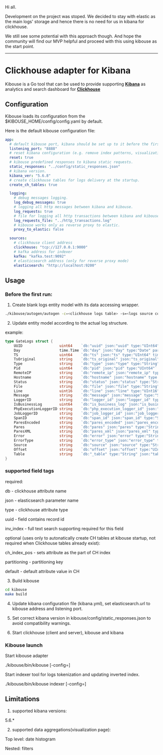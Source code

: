 Hi all.

Development on the project was stoped.
We decided to stay with elastic as the main logs' storage and hence there is no need for us in kibana for clickhouse.

We still see some potential with this approach though. And hope the community will find our MVP helpful and proceed with this using kibouse as the start point.

---

# Clickhouse adapter for Kibana

Kibouse is a Go tool that can be used to provide supporting **[Kibana](https://github.com/elastic/kibana)** as analytics and search dashboard for **[Clickhouse](https://github.com/yandex/ClickHouse)**

## Configuration

Kibouse loads its configuration from the $KIBOUSE_HOME/config/config.yaml by default.

Here is the default kibouse configuration file:

```yaml
app:
  # default kibouse port, kibana should be set up to it before the first run.
  listening_port: "8888"
  # reset kibana configuration (e.g. remove index patterns, visualizations, dashboards) at the startup.
  reset: true
  # kibouse predefined responses to kibana static requests.
  static_responses: "../config/static_responses.json"
  # kibana version.
  kibana_ver: "5.6.8"
  # create clickhouse tables for logs delivery at the startup. 
  create_ch_tables: true

  logging:
    # debug messages logging.
    log_debug_messages: true
    # logging all http messages between kibana and kibouse.
    log_requests: true
    # file for logging all http transactions between kibana and kibouse.
    log_requests_file: "../http_transactions.log"
    # kibouse works only as reverse proxy to elastic. 
    proxy_to_elastic: false

  sources:
    # clickhouse client address  
    clickhouse: "tcp://127.0.0.1:9000"
    # kafka address for indexer
    kafka: "kafka.test:9092"
    # elasticsearch address (only for reverse proxy mode)
    elasticsearch: "http://localhost:9200"
```

## Usage

### Before the first run:

1. Create blank logs entity model with its data accessing wrapper.

```bash
./kibouse/autogen/autogen -c=<clickhouse logs table> -s=<logs source code structure> [-d=<path to kibouse/data folder>]
```
2. Update entity model according to the actual log structure. 

example: 

```go
type GateLogs struct {
	UUID                 uint64    `db:"uuid" json:"uuid" type:"UInt64" uuid:"true" ch_index_pos:"2" mv_transform:"cityHash64(uuid)" base_type:"String"`
	Day                  time.Time `db:"day" json:"day" type:"Date" partitioning:"true" mv_transform:"today()"`
	TS                   uint64    `db:"ts" json:"ts" type:"UInt64" timestamp:"true" ch_index_pos:"1"`
	TsOriginal           string    `db:"ts_original" json:"ts_original" type:"String"`
	Type                 string    `db:"type" json:"type" type:"String"`
	Pid                  uint64    `db:"pid" json:"pid" type:"UInt64"`
	RemoteIP             string    `db:"remote_ip" json:"remote_ip" type:"String" default:""`
	Hostname             string    `db:"hostname" json:"hostname" type:"String"`
	Status               string    `db:"status" json:"status" type:"String"`
	File                 string    `db:"file" json:"file" type:"String" inv_index:"true"`
	Line                 uint16    `db:"line" json:"line" type:"UInt16"`
	Message              string    `db:"message" json:"message" type:"String" inv_index:"true"`
	LoggerID             string    `db:"logger_id" json:"logger_id" type:"String" default:""`
	IsBusinessLog        uint64    `db:"is_business_log" json:"is_business_log" type:"UInt64" default:"0"`
	PhpExecutionLoggerID string    `db:"php_execution_logger_id" json:"php_execution_logger_id" type:"String" default:"" inv_index:"true"`
	JobLoggerID          string    `db:"job_logger_id" json:"job_logger_id" type:"String" default:"" inv_index:"true"`
	SpanID               string    `db:"span_id" json:"span_id" type:"String" default:""`
	ParesEncoded         string    `db:"pares_encoded" json:"pares_encoded" type:"String" default:""`
	Pares                string    `db:"pares" json:"pares" type:"String" default:""`
	ParesXML             string    `db:"pares_xml" json:"pares_xml" type:"String" default:""`
	Error                string    `db:"error" json:"error" type:"String" default:""`
	ErrorType            string    `db:"error_type" json:"error_type" type:"String" default:""`
	Source               string    `db:"source" json:"source" type:"String" inv_index:"true"`
	Offset               string    `db:"offset" json:"offset" type:"UInt64"`
	Table                string    `db:"_table" type:"String" json:"table" skip:"db"`
}
```
### supported field tags
required:

db - clickhouse attribute name

json - elasticsearch parameter name

type - clickhouse attribute type

uuid - field contains record id

inv_index - full text search supporting required for this field 

optional (uses only to autonatically create CH tables at kibouse startup, not required when Clickhouse tables already exist):

ch_index_pos - sets attribute as the part of CH index

partitioning - partitioning key

default - default attribute value in CH


3. Build kibouse

```bash
cd kibouse
make build
```

4. Update kibana configuration file (kibana.yml), set elasticsearch.url to kibouse address and listening port.

5. Set correct kibana version in kibouse/config/static_responses.json to avoid compatibility warnings. 

6. Start clickhouse (client and server), kibouse and kibana

### Kibouse launch

Start kibouse adapter 

./kibouse/bin/kibouse [-config=<configuration file path>]

Start indexer tool for logs tokenization and updating inverted index. 

./kibouse/bin/kibouse indexer [-config=<configuration file path>]

## Limitations

1. supported kibana versions:

5.6.*

2. supported data aggregations(visualization page):

Top level: date histogram

Nested: filters
